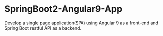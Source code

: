 # SpringBoot2-Angular9-App

Develop a single page application(SPA) using Angular 9 as a front-end and Spring Boot restful API as a backend.

